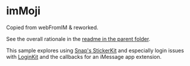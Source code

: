 # imMoji
Copied from webFromIM & reworked.

See the overall rationale in the [readme in the parent folder](../README.md).

This sample explores using [Snap's StickerKit][SK] and especially login issues with [LoginKit] and the callbacks for an iMessage app extension.


[SK]: https://kit.snapchat.com/docs/sticker-kit
[LoginKit]: https://kit.snapchat.com/docs/login-kit

